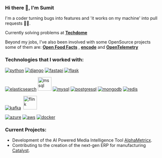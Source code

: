 ### Hi there 👋, I'm Sumit

I'm a coder turning bugs into features and 'it works on my machine' into pull requests 🤷‍♂️.

Currently solving problems at **[Techdome](https://github.com/techdome-io)**

Beyond my jobs, I've also been involved with some OpenSource projects some of them are: **[Open Food Facts](https://github.com/openfoodfacts)** , **[encode](https://github.com/encode/broadcaster)** and **[OpenTelemetry](https://github.com/open-telemetry)**

### Technologies that I worked with:

<a href="https://www.python.org"><img src="https://skillicons.dev/icons?i=python&perline=1" alt="python" /></a>
<a href="https://www.djangoproject.com/"><img src="https://skillicons.dev/icons?i=django&perline=1" alt="django" /></a>
<a href="https://fastapi.tiangolo.com/"><img src="https://skillicons.dev/icons?i=fastapi&perline=1" alt="fastapi" /></a>
<a href="https://flask.palletsprojects.com/"><img src="https://skillicons.dev/icons?i=flask&perline=1" alt="flask" /></a>

<a href="https://www.elastic.co"><img src="https://skillicons.dev/icons?i=elasticsearch&perline=1" alt="elasticsearch" /></a>
<a href="https://www.microsoft.com/en-us/sql-server"><img src="https://code.benco.io/icon-collection/azure-icons/SQL-Server.svg" alt="mssql" width="45" height="45" /></a>
<a href="https://www.mysql.com/"><img src="https://skillicons.dev/icons?i=mysql&perline=1" alt="mysql" /></a>
<a href="https://www.postgresql.org"><img src="https://skillicons.dev/icons?i=postgres&perline=1" alt="postgresql" /></a>
<a href="https://www.mongodb.com/"><img src="https://skillicons.dev/icons?i=mongodb&perline=1" alt="mongodb" /></a>
<a href="https://redis.io"><img src="https://skillicons.dev/icons?i=redis&perline=1" alt="redis" /></a>

<a href="https://kafka.apache.org/"><img src="https://skillicons.dev/icons?i=kafka&perline=1" alt="kafka" /></a>&nbsp;
<a href="https://flink.apache.org/"><img src="https://flink.apache.org/img/logo/png/200/flink_squirrel_200_color.png" alt="flink" width="45" height="45"/></a>&nbsp;

<a href="https://azure.microsoft.com/en-in/"><img src="https://skillicons.dev/icons?i=azure&perline=1" alt="azure"/></a>
<a href="https://aws.amazon.com"><img src="https://skillicons.dev/icons?i=aws&perline=1" alt="aws"/></a>
<a href="https://www.docker.com/"><img src="https://skillicons.dev/icons?i=docker&perline=1" alt="docker"/></a>

### Current Projects:
- Development of the AI Powered Media Intelligence Tool [AlphaMetricx](https://www.alphametricx.com/).
- Contributing to the creation of the next-gen ERP for manufacturing [Catalyst](https://catalystai.work).
